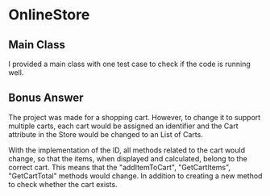 # OnlineStore

## Main Class

I provided a main class with one test case to check if the code is running well.

## Bonus Answer

The project was made for a shopping cart. 
However, to change it to support multiple carts, each cart would be assigned an identifier and the Cart attribute in the Store would be changed to an List of Carts.

With the implementation of the ID, all methods related to the cart would change, so that the items, when displayed and calculated, belong to the correct cart. 
This means that the "addItemToCart", "GetCartItems", "GetCartTotal" methods would change. 
In addition to creating a new method to check whether the cart exists.